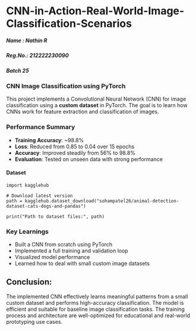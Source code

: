 # CNN-in-Action-Real-World-Image-Classification-Scenarios

##### Name : Nathin R
##### Reg.No.: 212222230090
##### Batch 25 

### CNN Image Classification using PyTorch
This project implements a Convolutional Neural Network (CNN) for image classification using a **custom dataset** in PyTorch. The goal is to learn how CNNs work for feature extraction and classification of images.

### Performance Summary

-  **Training Accuracy**: ~98.8%
-  **Loss**: Reduced from 0.85 to 0.04 over 15 epochs
-  **Accuracy**: Improved steadily from 56% to 98.8%
-  **Evaluation**: Tested on unseen data with strong performance

  
#### Dataset 
```
import kagglehub

# Download latest version
path = kagglehub.dataset_download("sohampatel26/animal-detection-dataset-cats-dogs-and-pandas")

print("Path to dataset files:", path)
```

### Key Learnings

- Built a CNN from scratch using PyTorch
- Implemented a full training and validation loop
- Visualized model performance
- Learned how to deal with small custom image datasets

## Conclusion:
The implemented CNN effectively learns meaningful patterns from a small custom dataset and performs high-accuracy classification. The model is efficient and suitable for baseline image classification tasks. The training process and architecture are well-optimized for educational and real-world prototyping use cases.
